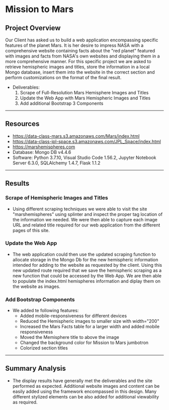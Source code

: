 # Mission to Mars


## Project Overview

Our Client has asked us to build a web application encompassing specific features of the planet Mars. It is her desire to impress NASA with a comprehensive website containing facts about the "red planet" featured with images and facts from NASA's own websites and displaying them in a more comprehensive manner. For this specific project we are asked to retrieve hemispheric images and titles, store the information in a local Mongo database, insert them into the website in the correct section and perform customizations on the format of the final result.

- Deliverables:
  1. Scrape of Full-Resolution Mars Hemisphere Images and Titles
  2. Update the Web App with Mars Hemispheric Images and Titles
  3. Add additional Bootstrap 3 Components
------------------------------------------------------------------------------------------------------------

## Resources
- https://data-class-mars.s3.amazonaws.com/Mars/index.html
- https://data-class-jpl-space.s3.amazonaws.com/JPL_Space/index.html
- https://marshemispheres.com
- Database: Mongo DB v4.4.6
- Software: Python 3.7.10, Visual Studio Code 1.56.2, Jupyter Notebook Server 6.3.0, SQLAlchemy 1.4.7, Flask 1.1.2
------------------------------------------------------------------------------------------------------------

## Results

### Scrape of Hemispheric Images and Titles

- Using different scraping techniques we were able to visit the site "marshemispheres" using splinter and inspect the proper tag location of the information we needed. We were then able to capture each image URL and related title required for our web application from the different pages of this site.

### Update the Web App

- The web application could then use the updated scraping function to allocate storage in the Mongo Db for the new hemispheric information intended for adding to the website as requested by the client. Using this new updated route required that we save the hemispheric scraping as a new function that could be accessed by the Web App. We are then able to populate the index.html hemispheres information and diplay them on the website as images.


### Add Bootstrap Components

- We added te following features:
  - Added mobile-responsiveness for different devices
  - Reduced the Hemispheric images to smaller size with width="200"
  - Increased the Mars Facts table for a larger width and added mobile responsiveness
  - Moved the Memisphere title to above the image
  - Changed the background color for Mission to Mars jumbotron
  - Colorized section titles
------------------------------------------------------------------------------------------------------------

## Summary Analysis

- The display results have generally met the deliverables and the site performed as expected. Additional website images and content can be easily added using the framework encompassed in this design. Many different stylized elements can be also added for additional viewability as required.
